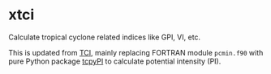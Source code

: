 # xtci
Calculate tropical cyclone related indices like GPI, VI, etc.

This is updated from [TCI](https://github.com/wy2136/TCI/), mainly replacing FORTRAN module `pcmin.f90` with pure Python package [tcpyPI](https://github.com/dgilford/tcpyPI) to calculate potential intensity (PI).
